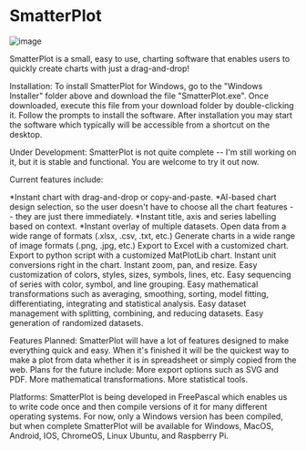 # SmatterPlot
![image](https://github.com/user-attachments/assets/5626f6fc-d9cb-4abe-8bd1-91c3fbbf626d)


SmatterPlot is a small, easy to use, charting software that enables users to quickly create charts with just a drag-and-drop!

Installation:
To install SmatterPlot for Windows, go to the "Windows Installer" folder above and download the file "SmatterPlot.exe".  Once downloaded, execute this file from your download folder by double-clicking it.  Follow the prompts to install the software.  After installation you may start the software which typically will be accessible from a shortcut on the desktop.

Under Development:
SmatterPlot is not quite complete -- I'm still working on it, but it is stable and functional.  You are welcome to try it out now.



Current features include:

*Instant chart with drag-and-drop or copy-and-paste.
*AI-based chart design selection, so the user doesn't have to choose all the chart features -- they are just there immediately.
*Instant title, axis and series labelling based on context.
*Instant overlay of multiple datasets.
Open data from a wide range of formats (.xlsx, .csv, .txt, etc.)
Generate charts in a wide range of image formats (.png, .jpg, etc.)
Export to Excel with a customized chart.
Export to python script with a customized MatPlotLib chart.
Instant unit conversions right in the chart.
Instant zoom, pan, and resize.
Easy customization of colors, styles, sizes, symbols, lines, etc.
Easy sequencing of series with color, symbol, and line grouping.
Easy mathematical transformations such as averaging, smoothing, sorting, model fitting, differentiating, integrating and statistical analysis.
Easy dataset management with splitting, combining, and reducing datasets.
Easy generation of randomized datasets.

Features Planned:
SmatterPlot will have a lot of features designed to make everything quick and easy.  When it's finished it will be the quickest way to make a plot from data whether it is in spreadsheet or simply copied from the web.  Plans for the future include:
More export options such as SVG and PDF.
More mathematical transformations.
More statistical tools.

Platforms:
SmatterPlot is being developed in FreePascal which enables us to write code once and then compile versions of it for many different operating systems.  For now, only a Windows version has been compiled, but when complete SmatterPlot will be available for Windows, MacOS, Android, IOS, ChromeOS, Linux Ubuntu, and Raspberry Pi.
